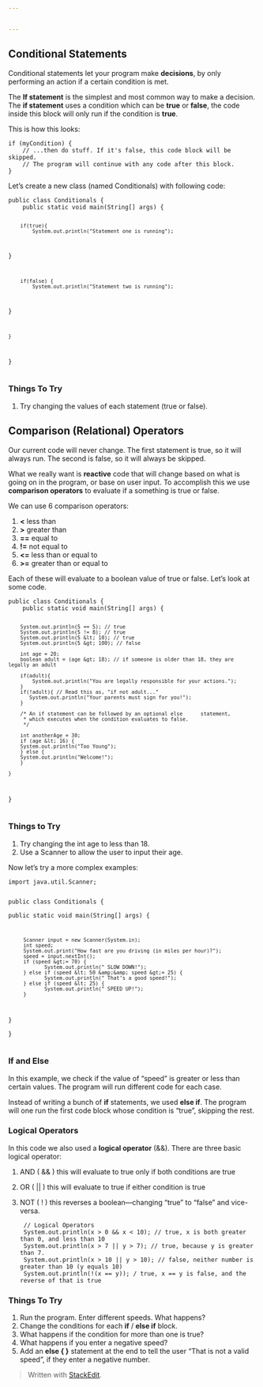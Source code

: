 ```yaml
---


---
```


<h2 id="conditional-statements">Conditional Statements</h2>
<p>Conditional statements let your program make <strong>decisions</strong>, by only performing an action if a certain condition is met.</p>
<p>The <strong>If statement</strong> is the simplest and most common way to make a decision. The <strong>if statement</strong> uses a condition which can be <strong>true</strong> or <strong>false</strong>, the code inside this block will only run if the condition is <strong>true</strong>.</p>
<p>This is how this looks:</p>
<pre><code>if (myCondition) {
	// ...then do stuff. If it's false, this code block will be skipped.
	// The program will continue with any code after this block.
}
</code></pre>
<p>Let’s create a new class (named Conditionals) with following code:</p>
<pre><code>public class Conditionals {  
    public static void main(String[] args) {  
  
        if(true){  
            System.out.println("Statement one is running");  
  }  
          
        if(false) {  
            System.out.println("Statement two is running");  
  }  
          
    }  
      
}
</code></pre>
<h3 id="things-to-try">Things To Try</h3>
<ol>
<li>Try changing the values of each statement (true or false).</li>
</ol>
<h2 id="comparison-relational-operators">Comparison (Relational) Operators</h2>
<p>Our current code will never change. The first statement is true, so it will always run. The second is false, so it will always be skipped.</p>
<p>What we really want is <strong>reactive</strong> code that will change based on what is going on in the program, or base on user input. To accomplish this we use <strong>comparison operators</strong> to evaluate if a something is true or false.</p>
<p>We can use 6 comparison operators:</p>
<ol>
<li><strong>&lt;</strong> less than</li>
<li><strong>&gt;</strong> greater than</li>
<li><strong>==</strong> equal to</li>
<li><strong>!=</strong> not equal to</li>
<li><strong>&lt;=</strong> less than or equal to</li>
<li><strong>&gt;=</strong> greater than or equal to</li>
</ol>
<p>Each of these will evaluate to a boolean value of true or false. Let’s look at some code.</p>
<pre><code>public class Conditionals {
    public static void main(String[] args) {

        System.out.println(5 == 5); // true
        System.out.println(5 != 8); // true
        System.out.println(5 &lt; 10); // true
        System.out.println(5 &gt; 100); // false
	    
	    int age = 20;  
	    boolean adult = (age &gt; 18); // if someone is older than 18, they are legally an adult  
  
	    if(adult){  
	        System.out.println("You are legally responsible for your actions.");  
	    }
	    if(!adult){ // Read this as, "if not adult..."
		   System.out.println("Your parents must sign for you!");    
	    }
		
		/* An if statement can be followed by an optional else 		statement, 
		 * which executes when the condition evaluates to false.
		 */    

        int anotherAge = 30; 
	    if (age &lt; 16) {  
	    System.out.println("Too Young");  
	    } else {  
	    System.out.println("Welcome!");  
	    }  

    }
}
</code></pre>
<h3 id="things-to-try-1">Things to Try</h3>
<ol>
<li>Try changing the int age to less than 18.</li>
<li>Use a Scanner to allow the user to input their age.</li>
</ol>
<p>Now let’s try a more complex examples:</p>
<pre><code>import java.util.Scanner;  
  
public class Conditionals {  
    public static void main(String[] args) {  
     
         Scanner input = new Scanner(System.in);  
	     int speed;  
	     System.out.print("How fast are you driving (in miles per hour)?");  
	     speed = input.nextInt();  
	     if (speed &gt;= 70) {  
                System.out.println(" SLOW DOWN!");  
	     } else if (speed &lt; 50 &amp;&amp; speed &gt;= 25) {  
                System.out.println(" That’s a good speed!");  
	     } else if (speed &lt; 25) {  
                System.out.println(" SPEED UP!");  
	     }  
   }  
}
</code></pre>
<h3 id="if-and-else">If and Else</h3>
<p>In this example, we check if the value of “speed” is greater or less than certain values. The program will run different code for each case.</p>
<p>Instead of writing a bunch of <strong>if</strong> statements, we used <strong>else if</strong>. The program will one run the first code block whose condition is “true”, skipping the rest.</p>
<h3 id="logical-operators">Logical Operators</h3>
<p>In this code we also used a <strong>logical operator</strong> (&amp;&amp;). There are three basic logical operator:</p>
<ol>
<li>
<p>AND ( &amp;&amp; ) this will evaluate to true only if both conditions are true</p>
</li>
<li>
<p>OR ( || ) this will evaluate to true if either condition is true</p>
</li>
<li>
<p>NOT ( ! ) this reverses a boolean—changing “true” to “false” and vice-versa.</p>
<pre><code> // Logical Operators  
 System.out.println(x &gt; 0 &amp;&amp; x &lt; 10); // true, x is both greater than 0, and less than 10  
 System.out.println(x &gt; 7 || y &gt; 7); // true, because y is greater than 7.  
 System.out.println(x &gt; 10 || y &gt; 10); // false, neither number is greater than 10 (y equals 10)  
 System.out.println(!(x == y)); / true, x == y is false, and the reverse of that is true
</code></pre>
</li>
</ol>
<h3 id="things-to-try-2">Things To Try</h3>
<ol>
<li>Run the program. Enter different speeds. What happens?</li>
<li>Change the conditions for each <strong>if</strong> / <strong>else if</strong> block.</li>
<li>What happens if the condition for more than one is true?</li>
<li>What happens if you enter a negative speed?</li>
<li>Add an <strong>else { }</strong> statement at the end to tell the user “That is not a valid speed”, if they enter a negative number.</li>
</ol>
<blockquote>
<p>Written with <a href="https://stackedit.io/">StackEdit</a>.</p>
</blockquote>

